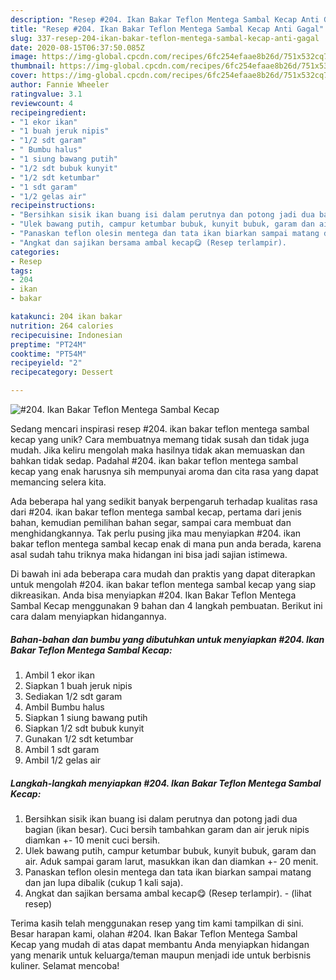 ```yaml
---
description: "Resep #204. Ikan Bakar Teflon Mentega Sambal Kecap Anti Gagal"
title: "Resep #204. Ikan Bakar Teflon Mentega Sambal Kecap Anti Gagal"
slug: 337-resep-204-ikan-bakar-teflon-mentega-sambal-kecap-anti-gagal
date: 2020-08-15T06:37:50.085Z
image: https://img-global.cpcdn.com/recipes/6fc254efaae8b26d/751x532cq70/204-ikan-bakar-teflon-mentega-sambal-kecap-foto-resep-utama.jpg
thumbnail: https://img-global.cpcdn.com/recipes/6fc254efaae8b26d/751x532cq70/204-ikan-bakar-teflon-mentega-sambal-kecap-foto-resep-utama.jpg
cover: https://img-global.cpcdn.com/recipes/6fc254efaae8b26d/751x532cq70/204-ikan-bakar-teflon-mentega-sambal-kecap-foto-resep-utama.jpg
author: Fannie Wheeler
ratingvalue: 3.1
reviewcount: 4
recipeingredient:
- "1 ekor ikan"
- "1 buah jeruk nipis"
- "1/2 sdt garam"
- " Bumbu halus"
- "1 siung bawang putih"
- "1/2 sdt bubuk kunyit"
- "1/2 sdt ketumbar"
- "1 sdt garam"
- "1/2 gelas air"
recipeinstructions:
- "Bersihkan sisik ikan buang isi dalam perutnya dan potong jadi dua bagian (ikan besar). Cuci bersih tambahkan garam dan air jeruk nipis diamkan +- 10 menit cuci bersih."
- "Ulek bawang putih, campur ketumbar bubuk, kunyit bubuk, garam dan air. Aduk sampai garam larut, masukkan ikan dan diamkan +- 20 menit."
- "Panaskan teflon olesin mentega dan tata ikan biarkan sampai matang dan jan lupa dibalik (cukup 1 kali saja)."
- "Angkat dan sajikan bersama ambal kecap😋 (Resep terlampir).           (lihat resep)"
categories:
- Resep
tags:
- 204
- ikan
- bakar

katakunci: 204 ikan bakar 
nutrition: 264 calories
recipecuisine: Indonesian
preptime: "PT24M"
cooktime: "PT54M"
recipeyield: "2"
recipecategory: Dessert

---
```



![#204. Ikan Bakar Teflon Mentega Sambal Kecap](https://img-global.cpcdn.com/recipes/6fc254efaae8b26d/751x532cq70/204-ikan-bakar-teflon-mentega-sambal-kecap-foto-resep-utama.jpg)

Sedang mencari inspirasi resep #204. ikan bakar teflon mentega sambal kecap yang unik? Cara membuatnya memang tidak susah dan tidak juga mudah. Jika keliru mengolah maka hasilnya tidak akan memuaskan dan bahkan tidak sedap. Padahal #204. ikan bakar teflon mentega sambal kecap yang enak harusnya sih mempunyai aroma dan cita rasa yang dapat memancing selera kita.

Ada beberapa hal yang sedikit banyak berpengaruh terhadap kualitas rasa dari #204. ikan bakar teflon mentega sambal kecap, pertama dari jenis bahan, kemudian pemilihan bahan segar, sampai cara membuat dan menghidangkannya. Tak perlu pusing jika mau menyiapkan #204. ikan bakar teflon mentega sambal kecap enak di mana pun anda berada, karena asal sudah tahu triknya maka hidangan ini bisa jadi sajian istimewa.




Di bawah ini ada beberapa cara mudah dan praktis yang dapat diterapkan untuk mengolah #204. ikan bakar teflon mentega sambal kecap yang siap dikreasikan. Anda bisa menyiapkan #204. Ikan Bakar Teflon Mentega Sambal Kecap menggunakan 9 bahan dan 4 langkah pembuatan. Berikut ini cara dalam menyiapkan hidangannya.

<!--inarticleads1-->

##### Bahan-bahan dan bumbu yang dibutuhkan untuk menyiapkan #204. Ikan Bakar Teflon Mentega Sambal Kecap:

1. Ambil 1 ekor ikan
1. Siapkan 1 buah jeruk nipis
1. Sediakan 1/2 sdt garam
1. Ambil  Bumbu halus
1. Siapkan 1 siung bawang putih
1. Siapkan 1/2 sdt bubuk kunyit
1. Gunakan 1/2 sdt ketumbar
1. Ambil 1 sdt garam
1. Ambil 1/2 gelas air




<!--inarticleads2-->

##### Langkah-langkah menyiapkan #204. Ikan Bakar Teflon Mentega Sambal Kecap:

1. Bersihkan sisik ikan buang isi dalam perutnya dan potong jadi dua bagian (ikan besar). Cuci bersih tambahkan garam dan air jeruk nipis diamkan +- 10 menit cuci bersih.
1. Ulek bawang putih, campur ketumbar bubuk, kunyit bubuk, garam dan air. Aduk sampai garam larut, masukkan ikan dan diamkan +- 20 menit.
1. Panaskan teflon olesin mentega dan tata ikan biarkan sampai matang dan jan lupa dibalik (cukup 1 kali saja).
1. Angkat dan sajikan bersama ambal kecap😋 (Resep terlampir). -           (lihat resep)




Terima kasih telah menggunakan resep yang tim kami tampilkan di sini. Besar harapan kami, olahan #204. Ikan Bakar Teflon Mentega Sambal Kecap yang mudah di atas dapat membantu Anda menyiapkan hidangan yang menarik untuk keluarga/teman maupun menjadi ide untuk berbisnis kuliner. Selamat mencoba!
